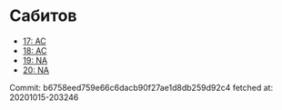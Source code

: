 # Сабитов
- [17: AC](17.md)
- [18: AC](18.md)
- [19: NA](19.md)
- [20: NA](20.md)

Commit: b6758eed759e66c6dacb90f27ae1d8db259d92c4
 fetched at: 20201015-203246
